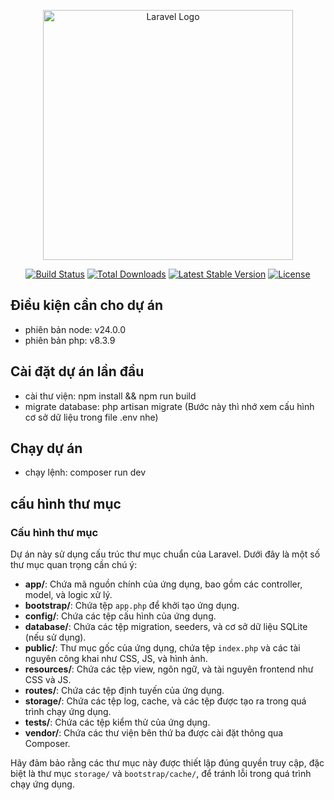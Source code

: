 <p align="center"><a href="https://laravel.com" target="_blank"><img src="https://raw.githubusercontent.com/laravel/art/master/logo-lockup/5%20SVG/2%20CMYK/1%20Full%20Color/laravel-logolockup-cmyk-red.svg" width="400" alt="Laravel Logo"></a></p>

<p align="center">
<a href="https://github.com/laravel/framework/actions"><img src="https://github.com/laravel/framework/workflows/tests/badge.svg" alt="Build Status"></a>
<a href="https://packagist.org/packages/laravel/framework"><img src="https://img.shields.io/packagist/dt/laravel/framework" alt="Total Downloads"></a>
<a href="https://packagist.org/packages/laravel/framework"><img src="https://img.shields.io/packagist/v/laravel/framework" alt="Latest Stable Version"></a>
<a href="https://packagist.org/packages/laravel/framework"><img src="https://img.shields.io/packagist/l/laravel/framework" alt="License"></a>
</p>

## Điều kiện cần cho dự án
- phiên bản node: v24.0.0
- phiên bản php: v8.3.9
## Cài đặt dự án lần đầu
- cài thư viện: npm install && npm run build
- migrate database: php artisan migrate (Bước này thì nhớ xem cấu hình cơ sở dữ liệu trong file .env nhe)
## Chạy dự án
- chạy lệnh: composer run dev
## cấu hình thư mục 
### Cấu hình thư mục

Dự án này sử dụng cấu trúc thư mục chuẩn của Laravel. Dưới đây là một số thư mục quan trọng cần chú ý:

- **app/**: Chứa mã nguồn chính của ứng dụng, bao gồm các controller, model, và logic xử lý.
- **bootstrap/**: Chứa tệp `app.php` để khởi tạo ứng dụng.
- **config/**: Chứa các tệp cấu hình của ứng dụng.
- **database/**: Chứa các tệp migration, seeders, và cơ sở dữ liệu SQLite (nếu sử dụng).
- **public/**: Thư mục gốc của ứng dụng, chứa tệp `index.php` và các tài nguyên công khai như CSS, JS, và hình ảnh.
- **resources/**: Chứa các tệp view, ngôn ngữ, và tài nguyên frontend như CSS và JS.
- **routes/**: Chứa các tệp định tuyến của ứng dụng.
- **storage/**: Chứa các tệp log, cache, và các tệp được tạo ra trong quá trình chạy ứng dụng.
- **tests/**: Chứa các tệp kiểm thử của ứng dụng.
- **vendor/**: Chứa các thư viện bên thứ ba được cài đặt thông qua Composer.

Hãy đảm bảo rằng các thư mục này được thiết lập đúng quyền truy cập, đặc biệt là thư mục `storage/` và `bootstrap/cache/`, để tránh lỗi trong quá trình chạy ứng dụng.
